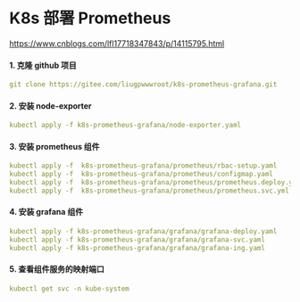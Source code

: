 # K8s 部署 Prometheus

https://www.cnblogs.com/lfl17718347843/p/14115795.html

#### 1. 克隆 github 项目

```yaml
git clone https://gitee.com/liugpwwwroot/k8s-prometheus-grafana.git
```

#### 2. 安装 node-exporter

```yaml
kubectl apply -f k8s-prometheus-grafana/node-exporter.yaml
```

#### 3. 安装 prometheus 组件

```yaml
kubectl apply -f  k8s-prometheus-grafana/prometheus/rbac-setup.yaml
kubectl apply -f  k8s-prometheus-grafana/prometheus/configmap.yaml 
kubectl apply -f  k8s-prometheus-grafana/prometheus/prometheus.deploy.yml 
kubectl apply -f  k8s-prometheus-grafana/prometheus/prometheus.svc.yml
```

#### 4. 安装 grafana 组件

```yaml
kubectl apply -f k8s-prometheus-grafana/grafana/grafana-deploy.yaml
kubectl apply -f k8s-prometheus-grafana/grafana/grafana-svc.yaml
kubectl apply -f k8s-prometheus-grafana/grafana/grafana-ing.yaml
```

#### 5. 查看组件服务的映射端口

```yaml
kubectl get svc -n kube-system
```

#### 
